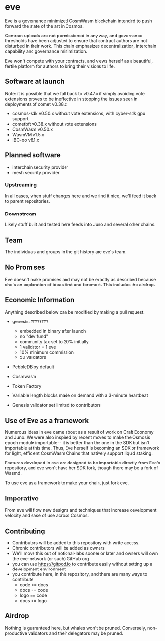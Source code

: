 # eve

Eve is a governance minimized CosmWasm blockchain intended to push forward the state of the art in Cosmos.  

Contract uploads are not permissioned in any way, and governance thresholds have been adjusted to ensure that contract authors are not disturbed in their work.   This chain emphasizes decentralization, interchain capability and governance minimization.  

Eve won't compete with your contracts, and views herself as a beautiful, fertile platform for authors to bring their visions to life. 


## Software at launch

Note: it is possible that we fall back to v0.47.x if simply avoiding vote extensions proves to be ineffective in stopping the issues seen in deployments of comet v0.38.x

* cosmos-sdk v0.50.x without vote extensions, with cyber-sdk gpu support
* cometbft v0.38.x without vote extensions
* CosmWasm v0.50.x
* WasmVM v1.5.x
* IBC-go v8.1.x


## Planned software

* interchain security provider
* mesh security provider

### Upstreaming

In all cases, when stuff changes here and we find it nice, we'll feed it back to parent repositories.

### Downstream

Likely stuff built and tested here feeds into Juno and several other chains.

## Team

The individuals and groups in the git history are eve's team. 

## No Promises

Eve doesn't make promises and may not be exactly as described because she's an exploration of ideas first and foremost.  This includes the airdrop.  

## Economic Information

Anything described below can be modified by making a pull request.  

* genesis:  ????????
  * embedded in binary after launch
  * no "dev fund"
  * community tax set to 20% initially
  * 1 validator = 1 eve
  * 10% minimum commission
  * 50 validators

* PebbleDB by default
* Cosmwasm
* Token Factory
* Variable length blocks made on demand with a 3-minute heartbeat
* Genesis validator set limited to contributors

## Use of Eve as a framework

Numerous ideas in eve came about as a result of work on Craft Economy and Juno.  We were also inspired by recent moves to make the Osmosis epoch module importable-- it is better than the one in the SDK but isn't importable at this time. Thus, Eve herself is becoming an SDK or framework for light, efficient CosmWasm Chains that natively support liquid staking.  

Features developed in eve are designed to be importable directly from Eve's repository, and eve won't have her SDK fork, though there may be a fork of Wasmd.

To use eve as a framework to make your chain, just fork eve.


## Imperative

From eve will flow new designs and techniques that increase development velocity and ease of use across Cosmos.  

## Contributing

* Contributors will be added to this repository with write access.
* Chronic contributors will be added as owners
* We'll move this out of notional-labs sooner or later and owners will own the eve-network (or such) GitHub org
* you can use <https://gitpod.io> to contribute easily without setting up a development environment
* you contribute here, in this repository, and there are many ways to contribute
  * code == docs
  * docs == code
  * logo == code
  * docs == logo

## Airdrop

Nothing is guaranteed here, but whales won't be pruned.  Conversely, non-productive validators and their delegators may be pruned. 

